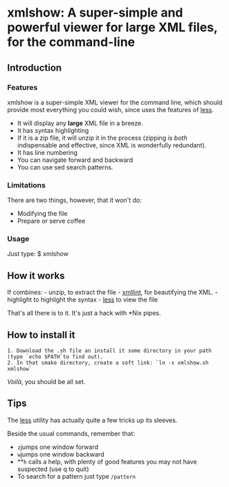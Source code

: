 # xmlshow: A super-simple and powerful viewer for large XML files, for the command-line

## Introduction

### Features
xmlshow is a super-simple XML viewer for the command line, which should provide most everything you could wish,
since uses the features of [less](https://ss64.com/bash/less.html).

  - It will display any **large** XML file in a breeze.
  - It has syntax highlighting
  - If it is a zip file, it will unzip it in the process (zipping is *both* indispensable and effective, 
    since XML is wonderfully redundant).
  - It has line numbering
  - You can navigate forward and backward
  - You can use sed search patterns.

### Limitations
There are two things, however, that it won't do:
  - Modifying the file
  - Prepare or serve coffee

### Usage
Just type:
    $ xmlshow <filename>
    
## How it works
If combines:
    - unzip, to extract the file
    - [xmllint](http://xmlsoft.org/xmllint.html), for beautifying the XML.
    - highlight to highlight the syntax
    - [less](https://ss64.com/bash/less.html) to view the file
    
That's all there is to it. It's just a hack with *Nix pipes.

## How to install it

    1. Download the .sh file an install it some directory in your path (type `echo $PATH`to find out).
    2. In that smake directory, create a soft link: `ln -s xmlshow.sh xmlshow`

*Voilà*, you should be all set.
 
## Tips

The [less](https://ss64.com/bash/less.html) utility has actually quite a few tricks up its sleeves.

Beside the usual commands, remember that:

  - `z`jumps one window forward
  - `w`jumps one window backward
  - **`h` calls a help, with plenty of good features you may not have suspected (use q to quit)
  - To search for a pattern just type `/pattern`
